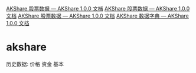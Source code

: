 [AKShare 股票数据 — AKShare 1.0.0 文档](https://www.akshare.xyz/zh_CN/latest/data/stock/stock.html#id69)
[AKShare 股票数据 — AKShare 1.0.0 文档](https://www.akshare.xyz/zh_CN/latest/data/stock/stock.html#id97)
[AKShare 股票数据 — AKShare 1.0.0 文档](https://www.akshare.xyz/zh_CN/latest/data/stock/stock.html#id194)
[AKShare 数据字典 — AKShare 1.0.0 文档](https://www.akshare.xyz/zh_CN/latest/data/index.html)

# akshare
历史数据: 价格 资金 基本